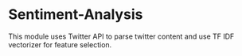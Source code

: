 # Sentiment-Analysis
This module uses Twitter API to parse twitter content and use TF IDF vectorizer for feature selection. 
